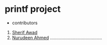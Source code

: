 # printf project

- contributors
1. [Sherif Awad](github.com/sherif-awad1)
2. [Nurudeen Ahmed](github.com/0xNuru)
.........................................
